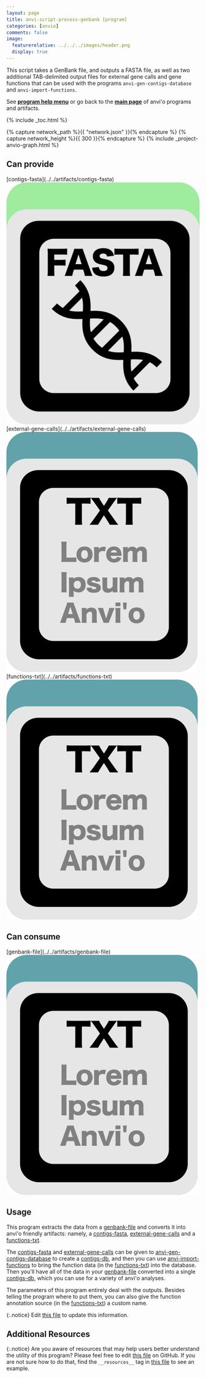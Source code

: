 ```yaml
---
layout: page
title: anvi-script-process-genbank [program]
categories: [anvio]
comments: false
image:
  featurerelative: ../../../images/header.png
  display: true
---
```


This script takes a GenBank file, and outputs a FASTA file, as well as two additional TAB-delimited output files for external gene calls and gene functions that can be used with the programs `anvi-gen-contigs-database` and `anvi-import-functions`.

See **[program help menu](../../../../vignette#anvi-script-process-genbank)** or go back to the **[main page](../../)** of anvi'o programs and artifacts.


{% include _toc.html %}
<div id="svg" class="subnetwork"></div>
{% capture network_path %}{{ "network.json" }}{% endcapture %}
{% capture network_height %}{{ 300 }}{% endcapture %}
{% include _project-anvio-graph.html %}


## Can provide

<p style="text-align: left" markdown="1"><span class="artifact-p">[contigs-fasta](../../artifacts/contigs-fasta) <img src="../../images/icons/FASTA.png" class="artifact-icon-mini" /></span> <span class="artifact-p">[external-gene-calls](../../artifacts/external-gene-calls) <img src="../../images/icons/TXT.png" class="artifact-icon-mini" /></span> <span class="artifact-p">[functions-txt](../../artifacts/functions-txt) <img src="../../images/icons/TXT.png" class="artifact-icon-mini" /></span></p>

## Can consume

<p style="text-align: left" markdown="1"><span class="artifact-r">[genbank-file](../../artifacts/genbank-file) <img src="../../images/icons/TXT.png" class="artifact-icon-mini" /></span></p>

## Usage


This program extracts the data from a <span class="artifact-n">[genbank-file](/software/anvio/help/7/artifacts/genbank-file)</span> and converts it into anvi'o friendly artifacts: namely, a <span class="artifact-n">[contigs-fasta](/software/anvio/help/7/artifacts/contigs-fasta)</span>, <span class="artifact-n">[external-gene-calls](/software/anvio/help/7/artifacts/external-gene-calls)</span> and a <span class="artifact-n">[functions-txt](/software/anvio/help/7/artifacts/functions-txt)</span>.

The <span class="artifact-n">[contigs-fasta](/software/anvio/help/7/artifacts/contigs-fasta)</span> and <span class="artifact-n">[external-gene-calls](/software/anvio/help/7/artifacts/external-gene-calls)</span> can be given to <span class="artifact-n">[anvi-gen-contigs-database](/software/anvio/help/7/programs/anvi-gen-contigs-database)</span> to create a <span class="artifact-n">[contigs-db](/software/anvio/help/7/artifacts/contigs-db)</span>, and then you can use <span class="artifact-n">[anvi-import-functions](/software/anvio/help/7/programs/anvi-import-functions)</span> to bring the function data (in the <span class="artifact-n">[functions-txt](/software/anvio/help/7/artifacts/functions-txt)</span>) into the database. Then you'll have all of the data in your <span class="artifact-n">[genbank-file](/software/anvio/help/7/artifacts/genbank-file)</span> converted into a single <span class="artifact-n">[contigs-db](/software/anvio/help/7/artifacts/contigs-db)</span>, which you can use for a variety of anvi'o analyses.

The parameters of this program entirely deal with the outputs. Besides telling the program where to put them, you can also give the function annotation source (in the <span class="artifact-n">[functions-txt](/software/anvio/help/7/artifacts/functions-txt)</span>) a custom name. 


{:.notice}
Edit [this file](https://github.com/merenlab/anvio/tree/master/anvio/docs/programs/anvi-script-process-genbank.md) to update this information.


## Additional Resources



{:.notice}
Are you aware of resources that may help users better understand the utility of this program? Please feel free to edit [this file](https://github.com/merenlab/anvio/tree/master/bin/anvi-script-process-genbank) on GitHub. If you are not sure how to do that, find the `__resources__` tag in [this file](https://github.com/merenlab/anvio/blob/master/bin/anvi-interactive) to see an example.
